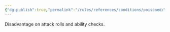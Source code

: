 ```yaml
---
{"dg-publish":true,"permalink":"/rules/references/conditions/poisoned/"}
---
```


Disadvantage on attack rolls and ability checks.